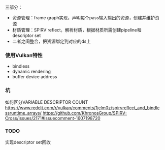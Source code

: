 三部分：
- 资源管理：frame graph实现，声明每个pass输入输出的资源，创建并维护资源
- 材质管理：SPIRV reflect，解析材质，根据材质所需创建pipeline和descriptor set
- 二者之间整合，把资源绑定到对应的ds上

### 使用Vulkan特性

- bindless
- dynamic rendering
- buffer device address

### 坑

如何区分VARIABLE DESCRIPTOR COUNT
https://www.reddit.com/r/vulkan/comments/1jelm0z/spirvreflect_and_bindlessruntime_arrays/
https://github.com/KhronosGroup/SPIRV-Cross/issues/2171#issuecomment-1607198720


### TODO

实现descriptor set回收